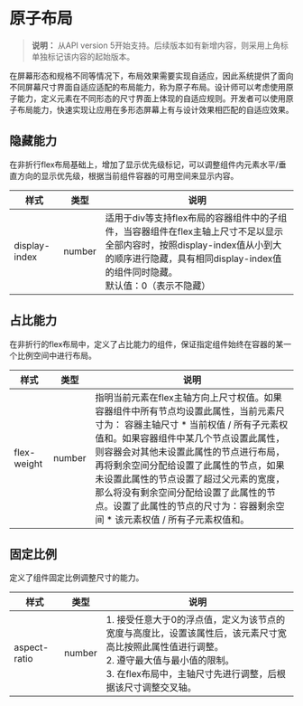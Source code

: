 # 原子布局
<!--Kit: ArkUI-->
<!--Subsystem: ArkUI-->
<!--Owner: @fenglinbailu-->
<!--Designer: @lanshouren-->
<!--Tester: @liuli0427-->
<!--Adviser: @HelloCrease-->

>  **说明：**
> 从API version 5开始支持。后续版本如有新增内容，则采用上角标单独标记该内容的起始版本。

在屏幕形态和规格不同等情况下，布局效果需要实现自适应，因此系统提供了面向不同屏幕尺寸界面自适应适配的布局能力，称为原子布局。设计师可以考虑使用原子能力，定义元素在不同形态的尺寸界面上体现的自适应规则。开发者可以使用原子布局能力，快速实现让应用在多形态屏幕上有与设计效果相匹配的自适应效果。


## 隐藏能力

在非折行flex布局基础上，增加了显示优先级标记，可以调整组件内元素水平/垂直方向的显示优先级，根据当前组件容器的可用空间来显示内容。

| 样式 | 类型 | 说明 |
| -------- | -------- | -------- |
| display-index | number | 适用于div等支持flex布局的容器组件中的子组件，当容器组件在flex主轴上尺寸不足以显示全部内容时，按照display-index值从小到大的顺序进行隐藏，具有相同display-index值的组件同时隐藏。<br/>默认值：0（表示不隐藏） |


## 占比能力

在非折行的flex布局中，定义了占比能力的组件，保证指定组件始终在容器的某一个比例空间中进行布局。

| 样式 | 类型 | 说明 |
| -------- | -------- | -------- |
| flex-weight | number | 指明当前元素在flex主轴方向上尺寸权值。如果容器组件中所有节点均设置此属性，当前元素尺寸为：&nbsp;容器主轴尺寸&nbsp;\*&nbsp;当前权值&nbsp;/&nbsp;所有子元素权值和。如果容器组件中某几个节点设置此属性，则容器会对其他未设置此属性的节点进行布局，再将剩余空间分配给设置了此属性的节点，如果未设置此属性的节点设置了超过父元素的宽度，那么将没有剩余空间分配给设置了此属性的节点。设置了此属性的节点的尺寸为：容器剩余空间&nbsp;\*&nbsp;该元素权值&nbsp;/&nbsp;所有子元素权值和。 |


## 固定比例

定义了组件固定比例调整尺寸的能力。

| 样式 | 类型 | 说明 |
| -------- | -------- | -------- |
| aspect-ratio | number | 1.&nbsp;接受任意大于0的浮点值，定义为该节点的宽度与高度比，设置该属性后，该元素尺寸宽高比按照此属性值进行调整。<br/>2.&nbsp;遵守最大值与最小值的限制。<br/>3.&nbsp;在flex布局中，主轴尺寸先进行调整，后根据该尺寸调整交叉轴。 |
